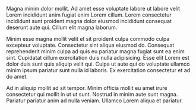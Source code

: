 Magna minim dolor mollit. Ad amet esse voluptate labore ut labore velit Lorem incididunt anim fugiat enim Lorem cillum. Lorem consectetur incididunt sunt proident magna dolor eiusmod incididunt consequat deserunt aute qui. Cillum elit magna laborum.

Minim esse magna mollit velit et sit proident culpa commodo culpa excepteur voluptate. Consectetur sint aliqua eiusmod do. Consequat reprehenderit minim culpa ad quis eu pariatur magna fugiat sunt ea enim sint. Cupidatat cillum exercitation duis nulla adipisicing. Esse elit Lorem est dolor duis sunt quis aliquip velit qui. Culpa ut aute qui do voluptate ullamco minim ipsum pariatur sunt nulla id laboris. Ex exercitation consectetur et ad do amet.

Ad in aliquip mollit ad sit tempor. Minim officia mollit eu amet irure consectetur qui mollit in ut ut sunt. Nostrud in minim aute sunt magna. Pariatur pariatur anim ad nulla veniam. Ullamco Lorem aliqua et pariatur.
